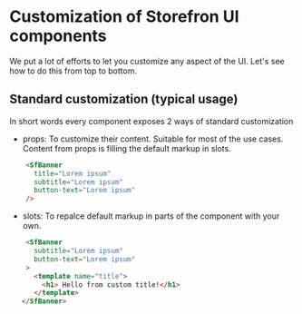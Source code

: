 # Customization of Storefron UI components

We put a lot of efforts to let you customize any aspect of the UI. Let's see how to do this from top to bottom.

## Standard customization (typical usage)

In short words every component exposes 2 ways of standard customization
- props: To customize their content. Suitable for most of the use cases. Content from props is filling the default markup in slots.

````html
    <SfBanner
      title="Lorem ipsum"
      subtitle="Lorem ipsum"
      button-text="Lorem ipsum"
    />
````
- slots: To repalce default markup in parts of the component with your own.
````html
    <SfBanner
      subtitle="Lorem ipsum"
      button-text="Lorem ipsum"
    >
      <template name="title">
        <h1> Hello from custom title!</h1>
      </template>
   </SfBanner>
````
<!-- don't like our markup for the title? just replace it with your own :)

## Advanced customization

### Global variables

Most of the styling is made through a SCSS variables in global stylesheets. We use them to setup fonts, HTML elements styling (like h1, p), layout properties and colors. 

You can override any the global variables inside your `sfui.scss` file that should exist in a root of your app.

To override any of the global variables just create one with the same name in `sfui.scss` and your custom value.

````scss
// This will override primary accent color to 'blue'
$c-accent-primary: blue;
````

You can find all available variables and it's defaults [here](https://github.com/DivanteLtd/storefront-ui/tree/master/src/css/variables).

### Component variables

You can override component-specific SCSS variables in the exactly same way. 

````scss
// This will change default button padding
$button-padding: 0.5rem 1.7rem !default;
````

Please note that you should always add a `!default` property when overriding component variables. Otherwise you will also affect scoped modifications you can make for individual components.

### Customization of individual components

If variables are not providing the level of customization you need you can also make a new component that is importing individual partials of the source component from SFUI.

Let's say we want to create `CustomizedButton` component. We should start with creating new Vue component where we can import `Button` partials.
````html 
<script>
import instance from "storefront-ui/SfButton.js";

export default {
  ...instance
};
</script>

<template lang="html" src="storefront-ui/SfButton.html"></template>

<style lang="scss" scoped>
@import "~storefront-ui/SfButton.scss";
</style>
````

Now let's see how we can customize any of it's parts by still making use of the sfui parts we want to remain untouched.

- **Template**:  Here we replaced default HTML with our own. In this example we replaced default <button> with a <div>
````html
<template>
  <div class="sf-button"><slot /></div>
</template>
````

- **Vue instance**: We can make changes directly to imported Vue instance object (like in example we change it's `name` property) and add new properties (like here we added data property `message`)
````html
<script>
import instance from "storefront-ui/SfButton.js";

instance.name = 'CustomizedComponent'

export default {
  ...instance,
  data () {
    return {
      message: "Hello World!"
    }
  }
};
</script>
````
- **Styles**: We can eithe modify SCSS variables only for this specific component or even write completely new stylesheet and get rid of the import.
````html
<style lang="scss" scoped>
$c-accent-primary: blue;
@import "~storefront-ui/SfButton.scss";
</style>
````
**Please note** that `scoped` attribute must be present on `<style>` tag if you're overriding styles. Otherwise your local changes will be overwritten by global overrides from `sfui.scss`

### Customization of single components

You can always use pure CSS rules to customize any of the compoennts properties like color etc
